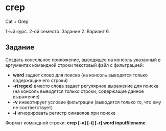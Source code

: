 # crep
Cat + Grep

1-ый курс. 2-ой семестр. Задание 2. Вариант 6.
## Задание
Создать консольное приложение, выводящее на консоль указанный в аргументах командной строки текстовый файл с фильтрацией:
* **word** задаёт слово для поиска (на консоль выводятся только содержащие его строки)
* **-r(regex)** вместо слова задает регулярное выражение для поиска (на консоль выводятся только строки, содержащие данное выражение)
* **-v** инвертирует условие фильтрации (выводится только то, что ему не соответствует)
* **-i** игнорировать регистр символов при поиске

Формат командной строки: **crep [-v] [-i] [-r] word inputfilename**

